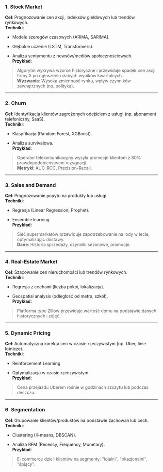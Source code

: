 
### 1. **Stock Market**

**Cel**: Prognozowanie cen akcji, indeksów giełdowych lub trendów rynkowych.  
**Techniki**:

- Modele szeregów czasowych (ARIMA, SARIMA).
    
- Głębokie uczenie (LSTM, Transformers).
    
- Analiza sentymentu z newsów/mediów społecznościowych.  
    **Przykład**:
    

> Algorytm wykrywa wzorce historyczne i przewiduje spadek cen akcji firmy X po ogłoszeniu słabych wyników kwartalnych.  
> **Wyzwania**: Wysoka zmienność rynku, wpływ czynników zewnętrznych (np. polityka).

---

### 2. **Churn**

**Cel**: Identyfikacja klientów zagrożonych odejściem z usługi (np. abonament telefoniczny, SaaS).  
**Techniki**:

- Klasyfikacja (Random Forest, XGBoost).
    
- Analiza survivalowa.  
    **Przykład**:
    

> Operator telekomunikacyjny wysyła promocje klientom z 80% prawdopodobieństwem rezygnacji.  
> **Metryki**: AUC-ROC, Precision-Recall.

---

### 3. **Sales and Demand**

**Cel**: Prognozowanie popytu na produkty lub usługi.  
**Techniki**:

- Regresja (Linear Regression, Prophet).
    
- Ensemble learning.  
    **Przykład**:
    

> Sieć supermarketów przewiduje zapotrzebowanie na lody w lecie, optymalizując dostawy.  
> **Dane**: Historia sprzedaży, czynniki sezonowe, promocje.

---

### 4. **Real-Estate Market**

**Cel**: Szacowanie cen nieruchomości lub trendów rynkowych.  
**Techniki**:

- Regresja z cechami (liczba pokoi, lokalizacja).
    
- Geospatial analysis (odległość od metra, szkół).  
    **Przykład**:
    

> Platforma typu Zillow przewiduje wartość domu na podstawie danych historycznych i zdjęć.

---

### 5. **Dynamic Pricing**

**Cel**: Automatyczna korekta cen w czasie rzeczywistym (np. Uber, linie lotnicze).  
**Techniki**:

- Reinforcement Learning.
    
- Optymalizacja w czasie rzeczywistym.  
    **Przykład**:
    

> Cena przejazdu Uberem rośnie w godzinach szczytu lub podczas deszczu.

---

### 6. **Segmentation**

**Cel**: Grupowanie klientów/produktów na podstawie zachowań lub cech.  
**Techniki**:

- Clustering (K-means, DBSCAN).
    
- Analiza RFM (Recency, Frequency, Monetary).  
    **Przykład**:
    

> E-commerce dzieli klientów na segmenty: "lojalni", "okazjonalni", "śpiący".